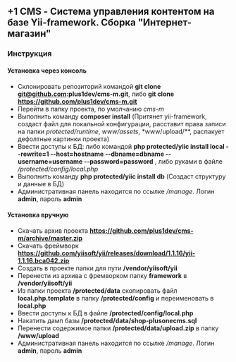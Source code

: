 ## +1 CMS - Система управления контентом на базе Yii-framework. Сборка "Интернет-магазин" ##
### Инструкция ###
#### Установка через консоль ####
* Склонировать репозиторий командой **git clone git@github.com:plus1dev/cms-m.git**, либо **git clone https://github.com/plus1dev/cms-m.git**
* Перейти в папку проекта, по умолчанию *cms-m*
* Выполнить команду **composer install** (Притянет yii-framework, создаст файл для локальной конфигурации, расставит права записи на папки *protected/runtime*, *www/assets*, *www/upload/**, распакует дефолтные картинки проекта)
* Ввести доступы к БД: либо командой **php protected/yiic install local --rewrite=1 --host=hostname --dbname=dbname --username=username --password=password** , либо руками в файле */protected/config/local.php*
* Выполнить команду **php protected/yiic install db** (Создаст структуру и данные в БД)
* Административная панель находится по ссылке */manage*. Логин **admin**, пароль **admin**

#### Установка вручную ####
* Скачать архив проекта **https://github.com/plus1dev/cms-m/archive/master.zip**
* Скачать фреймворк **https://github.com/yiisoft/yii/releases/download/1.1.16/yii-1.1.16.bca042.zip**
* Создать в проекте папки для пути **/vendor/yiisoft/yii**
* Перенести из архива с фремворком папку **framework** в **/vendor/yiisoft/yii**
* Из папки проекта **/protected/data** скопировать файл **local.php.template** в папку **/protected/config** и переименовать в **local.php**
* Ввести доступы к БД в файле **/protected/config/local.php**
* Накатить дамп базы **/protected/data/shop-plusonecms.sql**
* Перенести содержимое папки **/protected/data/upload.zip** в папку **/www/upload**
* Административная панель находится по ссылке */manage*. Логин **admin**, пароль **admin**
